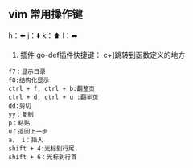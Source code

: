 ## vim 常用操作键

h：⬅️
j：⬇️
k：⬆️
l：➡️



1. 插件
go-def插件快捷键： c+]跳转到函数定义的地方
```
f7：显示目录
f8:结构化显示
ctrl + f, ctrl + b:翻整页
ctrl + d, ctrl + u :翻半页
dd:剪切
yy：复制
p：粘贴
u：退回上一步
a， i：插入
shift + 4:光标到行尾
shift + 6：光标到行首
```
